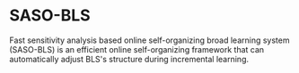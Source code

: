 # SASO-BLS

Fast sensitivity analysis based online self-organizing broad learning system (SASO-BLS) is an efficient online self-organizing framework that can automatically adjust BLS's structure during incremental learning.
